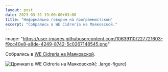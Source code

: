 ```yaml
---
layout: post
date: 2023-03-31 19:00:00+03:00
title: "Неформально говорим на программистском"
excerpt: "Собрались в WE Cidreria на Маяковской."
---
```


image: "https://user-images.githubusercontent.com/10639110/227721603-f9cc40e8-a8de-4249-8742-5c0267148545.png"

Собрались в [WE Cidreria на Маяковской](https://www.we-cidreria.ru/sidreria-on-mayakovskaya/).

![Дринкап в WE Cidreria на Маяковской](https://user-images.githubusercontent.com/10639110/219047776-80688f56-d3cc-4f21-8476-c8364a95a39e.jpg){: .large-figure}
